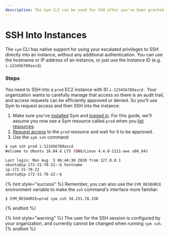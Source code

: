 ```yaml
---
description: The Sym CLI can be used for SSH after you've been granted access.
---
```


# SSH Into Instances

The `sym` CLI has native support for using your escalated privileges to SSH directly into an instance, without any additional authentication. You can use the hostname or IP address of an instance, or just use the Instance ID \(e.g. `i-123456789ascd`\).

### Steps

You need to SSH into a `prod` EC2 instance with ID `i-123456789ascd` . Your organization wants to carefully manage that access so there is an audit trail, and access requests can be efficiently approved or denied. So you'll use Sym to request access and then SSH into the instance:

1. Make sure you've [installed](../setup/install/) Sym and [logged in](../setup/login.md). For this guide, we'll assume you now see a Sym resource called `prod` when you [list resources](../setup/list-resources.md).
2. [Request access](../setup/request-access.md) to the `prod` resource and wait for it to be approved. 
3. Use the `sym ssh` command:

```bash
$ sym ssh prod i-123456789ascd
Welcome to Ubuntu 16.04.6 LTS (GNU/Linux 4.4.0-1111-aws x86_64)

Last login: Mon Aug  3 06:44:30 2020 from 127.0.0.1
ubuntu@ip-172-31-78-22:~$ hostname
ip-172-31-78-22
ubuntu@ip-172-31-78-22:~$
```

{% hint style="success" %}
Remember,  you can also use the `SYM_RESOURCE` environment variable to make the `ssh` command's interface more familiar:

```text
$ SYM_RESOURCE=prod sym ssh 34.231.78.150
```
{% endhint %}

{% hint style="warning" %}
The user for the SSH session is configured by your organization, and currently cannot be changed when running `sym ssh`. 
{% endhint %}



